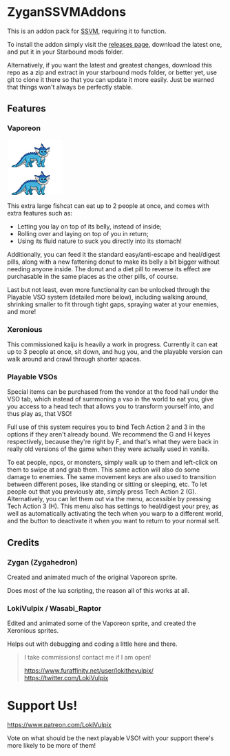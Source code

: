 # ZyganSSVMAddons

This is an addon pack for [SSVM](https://github.com/Sheights/StarboundSimpleVoreMod), requiring it to function.

To install the addon simply visit the [releases page](https://github.com/Zygahedron/ZyganSSVMAddons/releases), download the latest one, and put it in your Starbound mods folder.

Alternatively, if you want the latest and greatest changes, download this repo as a zip and extract in your starbound mods folder, or better yet, use git to clone it there so that you can update it more easily. Just be warned that things won't always be perfectly stable.

## Features

### Vaporeon

![](/vehicles/spov/vaporeon/vaporeon.png)

This extra large fishcat can eat up to 2 people at once, and comes with extra features such as:
- Letting you lay on top of its belly, instead of inside;
- Rolling over and laying on top of you in return;
- Using its fluid nature to suck you directly into its stomach!

Additionally, you can feed it the standard easy/anti-escape and heal/digest pills, along with a new fattening donut to make its belly a bit bigger without needing anyone inside. The donut and a diet pill to reverse its effect are purchasable in the same places as the other pills, of course.

Last but not least, even more functionality can be unlocked through the Playable VSO system (detailed more below), including walking around, shrinking smaller to fit through tight gaps, spraying water at your enemies, and more!

### Xeronious

This commissioned kaiju is heavily a work in progress. Currently it can eat up to 3 people at once, sit down, and hug you, and the playable version can walk around and crawl through shorter spaces.

### Playable VSOs

Special items can be purchased from the vendor at the food hall under the VSO tab, which instead of summoning a vso in the world to eat you, give you access to a head tech that allows you to transform yourself into, and thus play as, that VSO!

Full use of this system requires you to bind Tech Action 2 and 3 in the options if they aren't already bound. We recommend the G and H keyes respectively, because they're right by F, and that's what they were back in really old versions of the game when they were actually used in vanilla.

To eat people, npcs, or monsters, simply walk up to them and left-click on them to swipe at and grab them. This same action will also do some damage to enemies.
The same movement keys are also used to transition between different poses, like standing or sitting or sleeping, etc.
To let people out that you previously ate, simply press Tech Action 2 (G). Alternatively, you can let them out via the menu, accessible by pressing Tech Action 3 (H). This menu also has settings to heal/digest your prey, as well as automatically activating the tech when you warp to a different world, and the button to deactivate it when you want to return to your normal self.

## Credits

### Zygan (Zygahedron)

Created and animated much of the original Vaporeon sprite.

Does most of the lua scripting, the reason all of this works at all.

### LokiVulpix / Wasabi_Raptor

Edited and animated some of the Vaporeon sprite, and created the Xeronious sprites.

Helps out with debugging and coding a little here and there.

> I take commissions! contact me if I am open!
>
> https://www.furaffinity.net/user/lokithevulpix/
> https://twitter.com/LokiVulpix

# Support Us!

https://www.patreon.com/LokiVulpix

Vote on what should be the next playable VSO! with your support there's more likely to be more of them!
